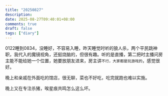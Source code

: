 ```yaml
---
title: "20250827"
description: 
date: 2025-08-27T09:40:01+08:00
comments: true
draft: false
tags: ["diary"]
---
```

0122睡到0834，没睡好，不容易入睡，昨天睡觉时听的狼人杀，两个平民跳神职，我代入的魔镜视角，还挺烧脑的，但很有趣。听的是直播，第二把时主播问房主能不能给她一个位置，她要放朋友进来，房主讲`不行，大家都是玩游戏的`，感觉很好。

晚上和亲戚在外面吃的馆店，很无聊，菜也不好吃，吃完就跑也难以实施。

晚上又在专注杀猪，唉星痕共鸣怎么这么坏。
